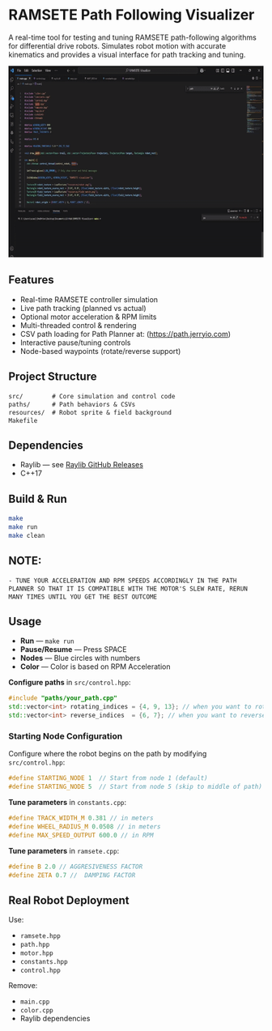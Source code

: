# RAMSETE Path Following Visualizer

A real-time tool for testing and tuning RAMSETE path-following algorithms for differential drive robots. Simulates robot motion with accurate kinematics and provides a visual interface for path tracking and tuning.

![RAMSETE Visualizer Demo](resources/RamseteDemo.gif)


## Features
- Real-time RAMSETE controller simulation  
- Live path tracking (planned vs actual)  
- Optional motor acceleration & RPM limits  
- Multi-threaded control & rendering  
- CSV path loading for Path Planner at: (https://path.jerryio.com)  
- Interactive pause/tuning controls  
- Node-based waypoints (rotate/reverse support)  

## Project Structure
```
src/        # Core simulation and control code
paths/      # Path behaviors & CSVs
resources/  # Robot sprite & field background
Makefile
```

## Dependencies
- Raylib — see [Raylib GitHub Releases](https://github.com/raysan5/raylib/releases)  
- C++17  


## Build & Run
```bash
make
make run
make clean 
```
## NOTE:
```
- TUNE YOUR ACCELERATION AND RPM SPEEDS ACCORDINGLY IN THE PATH PLANNER SO THAT IT IS COMPATIBLE WITH THE MOTOR'S SLEW RATE, RERUN MANY TIMES UNTIL YOU GET THE BEST OUTCOME 
```


## Usage
- **Run** — `make run`  
- **Pause/Resume** — Press SPACE  
- **Nodes** — Blue circles with numbers  
- **Color** — Color is based on RPM Acceleration

**Configure paths** in `src/control.hpp`:
```cpp
#include "paths/your_path.cpp"
std::vector<int> rotating_indices = {4, 9, 13}; // when you want to rotate
std::vector<int> reverse_indices  = {6, 7}; // when you want to reverse
```
### Starting Node Configuration

Configure where the robot begins on the path by modifying `src/control.hpp`:
```cpp
#define STARTING_NODE 1  // Start from node 1 (default)
#define STARTING_NODE 5  // Start from node 5 (skip to middle of path)
```

**Tune parameters** in `constants.cpp`:
```cpp
#define TRACK_WIDTH_M 0.381 // in meters
#define WHEEL_RADIUS_M 0.0508 // in meters
#define MAX_SPEED_OUTPUT 600.0 // in RPM
```
**Tune parameters** in `ramsete.cpp`:
```cpp
#define B 2.0 // AGGRESIVENESS FACTOR
#define ZETA 0.7 //  DAMPING FACTOR
```


## Real Robot Deployment
Use:
- `ramsete.hpp`
- `path.hpp`
- `motor.hpp`
- `constants.hpp`
- `control.hpp`  

Remove:
- `main.cpp`  
- `color.cpp`  
- Raylib dependencies
